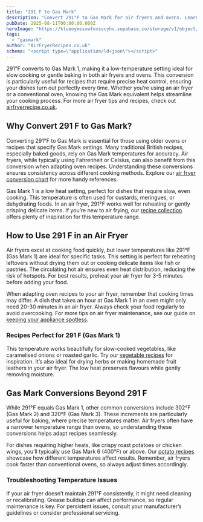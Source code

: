 ```yaml
---
title: "291 F to Gas Mark"
description: "Convert 291°F to Gas Mark for air fryers and ovens. Learn the exact Gas Mark equivalent and tips for perfect cooking results every time."
pubDate: 2025-08-11T00:00:00.000Z
heroImage: "https://klueoymssxwfnxsvcyhv.supabase.co/storage/v1/object/public/md/291-f-to-gas-mark-d41efa68.png"
tags:
  - "gasmark"
author: "AirFryerRecipes.co.uk"
schema: "<script type=\"application/ld+json\"></script>"
---
```


<p>291°F converts to Gas Mark 1, making it a low-temperature setting ideal for slow cooking or gentle baking in both air fryers and ovens. This conversion is particularly useful for recipes that require precise heat control, ensuring your dishes turn out perfectly every time. Whether you’re using an air fryer or a conventional oven, knowing the Gas Mark equivalent helps streamline your cooking process. For more air fryer tips and recipes, check out <a href=https://www.airfryerrecipe.co.uk>airfryerrecipe.co.uk</a>.</p>

<h2>Why Convert 291 F to Gas Mark?</h2>
<p>Converting 291°F to Gas Mark is essential for those using older ovens or recipes that specify Gas Mark settings. Many traditional British recipes, especially baked goods, rely on Gas Mark temperatures for accuracy. Air fryers, while typically using Fahrenheit or Celsius, can also benefit from this conversion when adapting oven recipes. Understanding these conversions ensures consistency across different cooking methods. Explore our <a href=https://www.airfryerrecipe.co.uk/air-fryer-conversion-chart>air fryer conversion chart</a> for more handy references.</p>

<p>Gas Mark 1 is a low heat setting, perfect for dishes that require slow, even cooking. This temperature is often used for custards, meringues, or dehydrating foods. In an air fryer, 291°F works well for reheating or gently crisping delicate items. If you’re new to air frying, our <a href=https://www.airfryerrecipe.co.uk/recipes>recipe collection</a> offers plenty of inspiration for this temperature range.</p>

<h2>How to Use 291 F in an Air Fryer</h2>
<p>Air fryers excel at cooking food quickly, but lower temperatures like 291°F (Gas Mark 1) are ideal for specific tasks. This setting is perfect for reheating leftovers without drying them out or cooking delicate items like fish or pastries. The circulating hot air ensures even heat distribution, reducing the risk of hotspots. For best results, preheat your air fryer for 3-5 minutes before adding your food.</p>

<p>When adapting oven recipes to your air fryer, remember that cooking times may differ. A dish that takes an hour at Gas Mark 1 in an oven might only need 20-30 minutes in an air fryer. Always check your food regularly to avoid overcooking. For more tips on air fryer maintenance, see our guide on <a href=https://www.airfryerrecipe.co.uk/air-fryer-cleaner>keeping your appliance spotless</a>.</p>

<h3>Recipes Perfect for 291 F (Gas Mark 1)</h3>
<p>This temperature works beautifully for slow-cooked vegetables, like caramelised onions or roasted garlic. Try our <a href=https://www.airfryerrecipe.co.uk/recipe-category/vegetables>vegetable recipes</a> for inspiration. It’s also ideal for drying herbs or making homemade fruit leathers in your air fryer. The low heat preserves flavours while gently removing moisture.</p>

<h2>Gas Mark Conversions Beyond 291 F</h2>
<p>While 291°F equals Gas Mark 1, other common conversions include 302°F (Gas Mark 2) and 320°F (Gas Mark 3). These increments are particularly useful for baking, where precise temperatures matter. Air fryers often have a narrower temperature range than ovens, so understanding these conversions helps adapt recipes seamlessly.</p>

<p>For dishes requiring higher heats, like crispy roast potatoes or chicken wings, you’ll typically use Gas Mark 6 (400°F) or above. Our <a href=https://www.airfryerrecipe.co.uk/recipe-category/potatoes>potato recipes</a> showcase how different temperatures affect results. Remember, air fryers cook faster than conventional ovens, so always adjust times accordingly.</p>

<h3>Troubleshooting Temperature Issues</h3>
<p>If your air fryer doesn’t maintain 291°F consistently, it might need cleaning or recalibrating. Grease buildup can affect performance, so regular maintenance is key. For persistent issues, consult your manufacturer’s guidelines or consider professional servicing.</p>